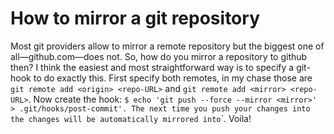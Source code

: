 # How to mirror a git repository

Most git providers allow to mirror a remote repository but the biggest one of all—github.com—does not.
So, how do you mirror a repository to github then?
I think the easiest and most straightforward way is to specify a git-hook to do exactly this.
First specify both remotes, in my chase those are `git remote add <origin> <repo-URL>` and `git remote add <mirror> <repo-URL>`.
Now create the hook: `$ echo 'git push --force --mirror <mirror>' > .git/hooks/post-commit'.
The next time you push your changes into `<origin>` the changes will be automatically mirrored into `<mirror>`. Voila!
